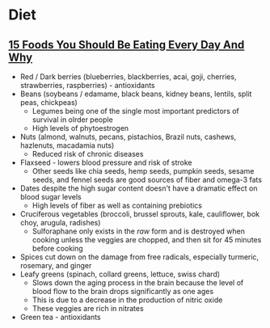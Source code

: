 # Diet

## [15 Foods You Should Be Eating Every Day And Why](https://medium.com/beingwell/the-15-foods-you-should-be-eating-every-single-day-and-why-f7025cfd6e84)

* Red / Dark berries (blueberries, blackberries, acai, goji, cherries, strawberries, raspberries) - antioxidants
* Beans (soybeans / edamame, black beans, kidney beans, lentils, split peas, chickpeas)
  * Legumes being one of the single most important predictors of survival in olrder people
  * High levels of phytoestrogen
* Nuts (almond, walnuts, pecans, pistachios, Brazil nuts, cashews, hazlenuts, macadamia nuts)
  * Reduced risk of chronic diseases
* Flaxseed - lowers blood pressure and risk of stroke
  * Other seeds like chia seeds, hemp seeds, pumpkin seeds, sesame seeds, and fennel seeds are good sources of fiber and omega-3 fats
* Dates despite the high sugar content doesn't have a dramatic effect on blood sugar levels
  * High levels of fiber as well as containing prebiotics
* Cruciferous vegetables (broccoli, brussel sprouts, kale, cauliflower, bok choy, arugula, radishes)
  * Sulforaphane only exists in the _raw_ form and is destroyed when cooking unless the veggies are chopped, and then sit for 45 minutes before cooking
* Spices cut down on the damage from free radicals, especially turmeric, rosemary, and ginger
* Leafy greens (spinach, collard greens, lettuce, swiss chard)
  * Slows down the aging process in the brain because the level of blood flow to the brain drops significantly as one ages
  * This is due to a decrease in the production of nitric oxide
  * These veggies are rich in nitrates
* Green tea - antioxidants
